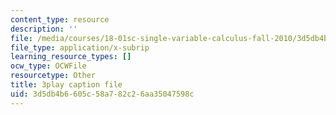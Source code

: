 ```yaml
---
content_type: resource
description: ''
file: /media/courses/18-01sc-single-variable-calculus-fall-2010/3d5db4b6605c58a782c26aa35047598c_CXKoCMVqM9s.vtt
file_type: application/x-subrip
learning_resource_types: []
ocw_type: OCWFile
resourcetype: Other
title: 3play caption file
uid: 3d5db4b6-605c-58a7-82c2-6aa35047598c
---
```

